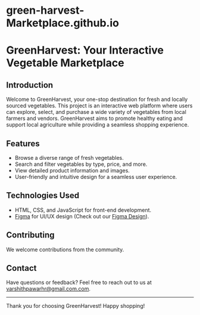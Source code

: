 # green-harvest-Marketplace.github.io
# GreenHarvest: Your Interactive Vegetable Marketplace


## Introduction

Welcome to GreenHarvest, your one-stop destination for fresh and locally sourced vegetables. This project is an interactive web platform where users can explore, select, and purchase a wide variety of vegetables from local farmers and vendors. GreenHarvest aims to promote healthy eating and support local agriculture while providing a seamless shopping experience.

## Features

- Browse a diverse range of fresh vegetables.
- Search and filter vegetables by type, price, and more.
- View detailed product information and images.
- User-friendly and intuitive design for a seamless user experience.

## Technologies Used

- HTML, CSS, and JavaScript for front-end development.
- [Figma](https://www.figma.com/) for UI/UX design (Check out our [Figma Design](link-to-figma-design)).



## Contributing

We welcome contributions from the community. 



## Contact

Have questions or feedback? Feel free to reach out to us at [varshithpawarhr@gmail.com.com](mailto:varshithpawarhr@gmail.com.com).

---

Thank you for choosing GreenHarvest! Happy shopping!


